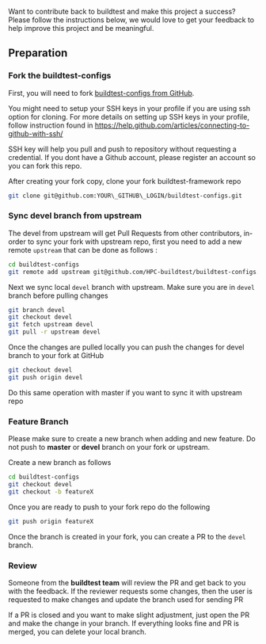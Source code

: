 Want to contribute back to buildtest and make this project a success? 
Please follow the instructions below, we would love to get your feedback to help
improve this project and be meaningful.

## Preparation

### Fork the buildtest-configs

First, you will need to fork [buildtest-configs from GitHub](https://github.com/HPC-buildtest/buildtest-configs).

You might need to setup your SSH keys in your profile if you are using ssh 
option for cloning. For more details on setting up SSH keys in your profile, 
follow instruction found in 
https://help.github.com/articles/connecting-to-github-with-ssh/

SSH key will help you pull and push to repository without requesting a 
credential. If you dont have a Github account, please register an account so 
you can fork this repo.

After creating your fork copy, clone your fork buildtest-framework repo

```bash
git clone git@github.com:YOUR\_GITHUB\_LOGIN/buildtest-configs.git
```


### Sync devel branch from upstream

The devel from upstream will get Pull Requests from other contributors, in-order
 to sync your fork with upstream repo, first you need to add a new remote ``upstream``
 that can be done as follows :

```bash
cd buildtest-configs
git remote add upstream git@github.com/HPC-buildtest/buildtest-configs.git
```

Next we sync local ``devel`` branch with upstream. Make sure you are in ``devel`` branch before
pulling changes

```bash
git branch devel
git checkout devel
git fetch upstream devel
git pull -r upstream devel
```

Once the changes are pulled locally you can push the changes for devel branch to your 
fork at GitHub

```bash
git checkout devel
git push origin devel
```

Do this same operation with master if you want to sync it with upstream repo

### Feature Branch

Please make sure to create a new branch when adding and new feature. Do not push 
to **master** or **devel** branch on your fork or upstream. 

Create a new branch as follows

```bash
cd buildtest-configs
git checkout devel
git checkout -b featureX
```

Once you are ready to push to your fork repo do the following

```bash
git push origin featureX
```

Once the branch is created in your fork, you can create a PR to the ``devel`` branch.


### Review

Someone from the **buildtest team** will review the PR and get back to you with 
the feedback. If the reviewer requests some changes, then the user is requested 
to make changes and update the branch used for sending PR

If a PR is closed and you want to make slight adjustment, just open the PR and 
make the change in your branch. If everything looks fine and PR is merged, you 
can delete your local branch.
